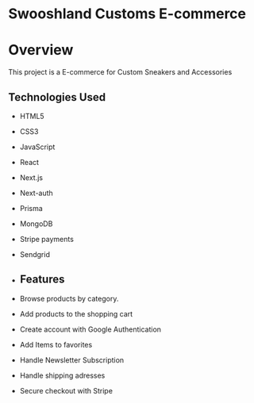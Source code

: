 # Swooshland Customs E-commerce

# Overview

This project is a E-commerce for Custom Sneakers and Accessories

## Technologies Used

- HTML5
- CSS3
- JavaScript
- React
- Next.js
- Next-auth
- Prisma
- MongoDB
- Stripe payments
- Sendgrid

- ## Features

- Browse products by category.
- Add products to the shopping cart
- Create account with Google Authentication
- Add Items to favorites
- Handle Newsletter Subscription
- Handle shipping adresses
- Secure checkout with Stripe



